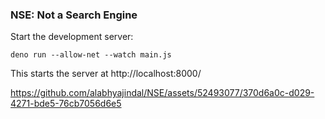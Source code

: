 ### NSE: Not a Search Engine

Start the development server:

```
deno run --allow-net --watch main.js
```

This starts the server at http://localhost:8000/

https://github.com/alabhyajindal/NSE/assets/52493077/370d6a0c-d029-4271-bde5-76cb7056d6e5


